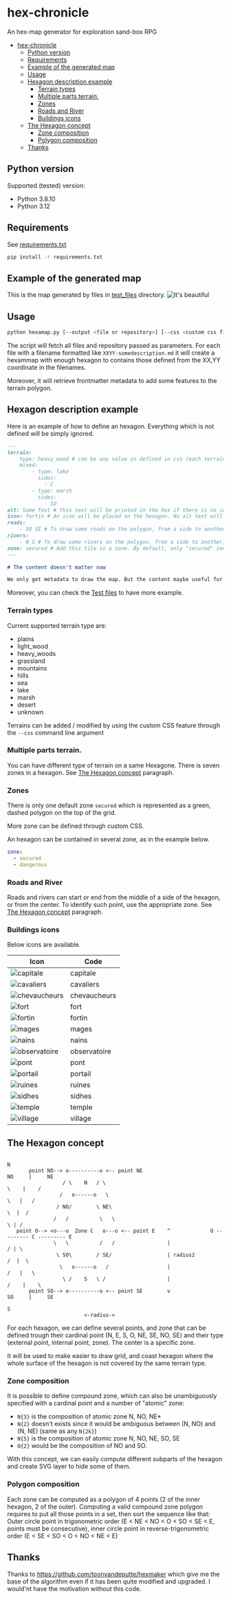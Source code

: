 # hex-chronicle
An hex-map generator for exploration sand-box RPG 

- [hex-chronicle](#hex-chronicle)
  - [Python version](#python-version)
  - [Requirements](#requirements)
  - [Example of the generated map](#example-of-the-generated-map)
  - [Usage](#usage)
  - [Hexagon description example](#hexagon-description-example)
    - [Terrain types](#terrain-types)
    - [Multiple parts terrain.](#multiple-parts-terrain)
    - [Zones](#zones)
    - [Roads and River](#roads-and-river)
    - [Buildings icons](#buildings-icons)
  - [The Hexagon concept](#the-hexagon-concept)
    - [Zone composition](#zone-composition)
    - [Polygon composition](#polygon-composition)
  - [Thanks](#thanks)

## Python version

Supported (tested) version:
- Python 3.8.10
- Python 3.12

## Requirements

See [requirements.txt](requirements.txt)

```sh
pip install -r requirements.txt
```

## Example of the generated map

This is the map generated by files in [test_files](test_files/) directory.
![It's beautiful](hexgrid-example.svg)

## Usage

```sh
python hexamap.py [--output <file or repository>] [--css <custom css file>] <files or repositories, allows glob pattern>
```

The script will fetch all files and repository passed as parameters. For each file with a filename formatted like `XXYY-somedescription.md` it will create a hexammap with enough hexagon to contains those defined from the XX,YY coordinate in the filenames.

Moreover, it will retrieve frontmatter metadata to add some features to the terrain polygon.

## Hexagon description example

Here is an example of how to define an hexagon. Everything which is not defined will be simply ignored.

```md
---
terrain:
    type: heavy_wood # can be any value in defined in css (each terrain is defined by a CSS class)
    mixed:
        - type: lake
          sides:
            - C
        - type: marsh
          sides:
            - SO
alt: Some Text # this text will be printed in the hex if there is no icon. It should be short.
icon: fortin # An icon will be placed on the hexagon. No alt text will be added
roads: 
    - SO SE # To draw some roads on the polygon, from a side to another, or from the center to a side
rivers: 
    - N S # To draw some rivers on the polygon, from a side to another, or from the center to a side
zone: secured # Add this tile in a zone. By default, only "secured" zone is defined (which will be rendered with a green dashed  boundary), but you may add others through custom css. This attribute can be either a string or a list of string. 
---

# The content doesn't matter now

We only get metadata to draw the map. But the content maybe useful for something else (I don't know, a Hugo website which will host the generate map, for instance ? ;) ) 
```

Moreover, you can check the [Test files](test_files/) to have more example.


### Terrain types

Current supported terrain type are:

- plains
- light_wood
- heavy_woods
- grassland
- mountains
- hills
- sea
- lake
- marsh
- desert
- unknown

Terrains can be added / modified by using the custom CSS feature through the `--css` command line argument

### Multiple parts terrain.

You can have different type of terrain on a same Hexagone. There is seven zones in a hexagon. See [The Hexagon concept](#the-hexagon-concept) paragraph.

### Zones

There is only one default zone `secured` which is represented as a green, dashed polygon on the top of the grid.

More zone can be defined through custom CSS.

An hexagon can be contained in several zone, as in the example below.

```yaml
zone:
  - secured
  - dangerous
```

### Roads and River

Roads and rivers can start or end from the middle of a side of the hexagon, or from the center. To identify such point, use the appropriate zone. See [The Hexagon concept](#the-hexagon-concept) paragraph.

### Buildings icons

Below icons are available.

| Icon                                                           | Code         |
| -------------------------------------------------------------- | ------------ |
| ![capitale](svg_templates/icons/building/capitale.svg)         | capitale     |
| ![cavaliers](svg_templates/icons/building/cavaliers.svg)       | cavaliers    |
| ![chevaucheurs](svg_templates/icons/building/chevaucheurs.svg) | chevaucheurs |
| ![fort](svg_templates/icons/building/fort.svg)                 | fort         |
| ![fortin](svg_templates/icons/building/fortin.svg)             | fortin       |
| ![mages](svg_templates/icons/building/mages.svg)               | mages        |
| ![nains](svg_templates/icons/building/nains.svg)               | nains        |
| ![observatoire](svg_templates/icons/building/observatoire.svg) | observatoire |
| ![pont](svg_templates/icons/building/pont.svg)                 | pont         |
| ![portail](svg_templates/icons/building/portail.svg)           | portail      |
| ![ruines](svg_templates/icons/building/ruines.svg)             | ruines       |
| ![sidhes](svg_templates/icons/building/sidhes.svg)             | sidhes       |
| ![temple](svg_templates/icons/building/temple.svg)             | temple       |
| ![village](svg_templates/icons/building/village.svg)           | village      |

## The Hexagon concept

```ascii
                                                                              N
       point NO--> o----------o <-- point NE                           NO     |     NE          
                  / \    N   / \                                         \    |    /
                 /   o------o   \                                         \   |   /
                / NO/        \ NE\                                         \  |  /
               /   /          \   \                                         \ | /          
   point O--> <o---o  Zone C   o---o <-- point E    ^             O --------- C --------- E
               \   \          /   /                 |                       / | \ 
                \ SO\        / SE/                  | radius2              /  |  \    
                 \   o------o   /                   |                     /   |   \   
                  \ /    S   \ /                    |                    /    |    \  
       point SO--> o----------o <-- point SE        v                  SO     |     SE
                                                                              S
                         <-radius->                       

```

For each hexagon, we can define several points, and zone that can be defined trough their cardinal point (N, E, S, O, NE, SE, NO, SE) and their type (external point, internal point, zone). The center is a specific zone.

It will be used to make easier to draw grid, and coast hexagon where the whole surface of the hexagon is not covered by the same terrain type.

### Zone composition

It is possible to define compound zone, which can also be unambiguously specified with a cardinal point and a number of "atomic" zone:

* `N{3}` is the composition of atomic zone N, NO, NE* 
* `N{2}` doesn't exists since it would be ambiguous between (N, NO) and (N, NE) (same as any `N{2k}`)
* `N{5}` is the composition of atomic zone N, NO, NE, SO, SE
* `O{2}` would be the composition of NO and SO.


With this concept, we can easily compute different subparts of the hexagon and create SVG layer to hide some of them.

### Polygon composition

Each zone can be computed as a polygon of 4 points (2 of the inner hexagon, 2 of the outer). Computing a valid compound zone polygon requires to put all those points in a set, then sort the sequence like that: Outer circle point in trigonometric order (E < NE < NO < O < SO < SE < E, points must be consecutive), inner circle point in reverse-trigonometric order (E < SE < SO < O < NO < NE < E)

## Thanks
 
 Thanks to <https://github.com/toonvandeputte/hexmaker> which give me the base of the algorithm even if it has been quite modified and upgraded. I would'nt have the motivation without this code.
